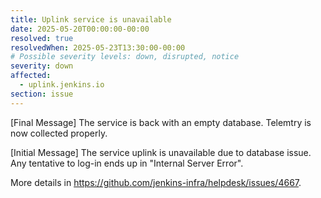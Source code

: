 ```yaml
---
title: Uplink service is unavailable
date: 2025-05-20T00:00:00-00:00
resolved: true
resolvedWhen: 2025-05-23T13:30:00-00:00
# Possible severity levels: down, disrupted, notice
severity: down
affected:
  - uplink.jenkins.io
section: issue
---
```


[Final Message]
The service is back with an empty database. Telemtry is now collected properly.

[Initial Message]
The service uplink is unavailable due to database issue.
Any tentative to log-in ends up in "Internal Server Error".


More details in <https://github.com/jenkins-infra/helpdesk/issues/4667>.
